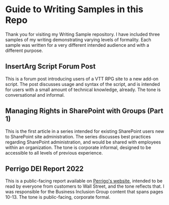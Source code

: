 # Guide to Writing Samples in this Repo
Thank you for visiting my Writing Sample repository. I have included three samples of my writing demonstrating varying levels of formality. Each sample was written for a very different intended audience and with a different purpose.

## InsertArg Script Forum Post
This is a forum post introducing users of a VTT RPG site to a new add-on script. The post discusses usage and syntax of the script, and is intended for users with a small amount of technical knowledge, already. The tone is conversational and informal.

## Managing Rights in SharePoint with Groups (Part 1)
This is the first article in a series intended for existing SharePoint users new to SharePoint site administration. The series discusses best practices regarding SharePoint administration, and would be shared with employees within an organization. The tone is corporate informal, designed to be accessible to all levels of previous experience.

## Perrigo DEI Report 2022
This is a public-facing report available on [Perrigo's website](https://s3.eu-west-3.amazonaws.com/perrigo.com/test_perrigo_com_assets/documents/inline-documents/Perrigo%20DEI%20Report%202022_FINAL_5-16-23.pdf), intended to be read by everyone from customers to Wall Street, and the tone reflects that. I was responsible for the Business Inclusion Group content that spans pages 10-13. The tone is public-facing, corporate formal.
